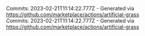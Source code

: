 Commits: 2023-02-21T11:14:22.777Z - Generated via https://github.com/marketplace/actions/artificial-grass
<br>
Commits: 2023-02-21T11:14:22.777Z - Generated via https://github.com/marketplace/actions/artificial-grass
<br>
